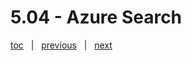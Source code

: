 # 5.04 - Azure Search




[toc](0_table_of_contents.md) &nbsp; |  &nbsp; [previous](5_03_synapse_link.md) &nbsp; | &nbsp; [next](5_05_azure_databricks.md) &nbsp;
